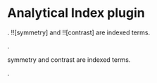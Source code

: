 # Analytical Index plugin

.
!![symmetry] and !![contrast] are indexed terms.

.
<p><span id="symmetry-1">symmetry</span> and <span id="contrast-1">contrast</span> are indexed terms.</p>
.